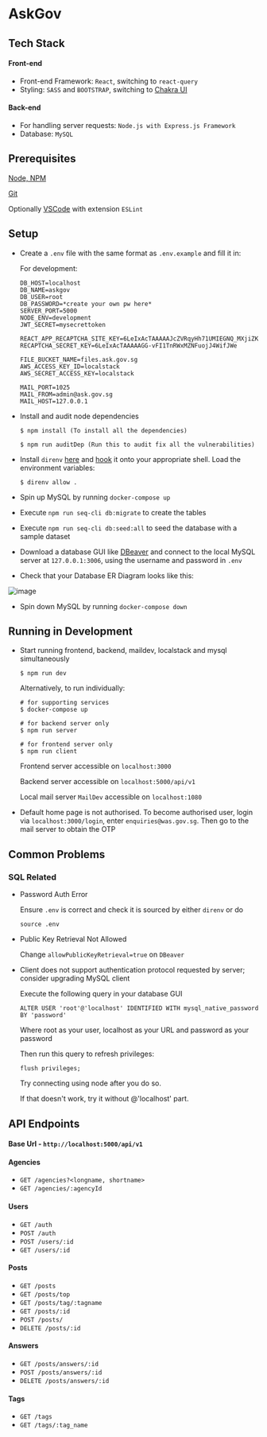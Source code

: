 # AskGov
## Tech Stack

#### Front-end

- Front-end Framework: `React`, switching to `react-query`
- Styling: `SASS` and `BOOTSTRAP`, switching to [Chakra UI](https://chakra-ui.com/)

#### Back-end

- For handling server requests: `Node.js with Express.js Framework`
- Database: `MySQL`
  
## Prerequisites
[Node, NPM](https://docs.npmjs.com/downloading-and-installing-node-js-and-npm)

[Git](https://git-scm.com/download/mac)

Optionally [VSCode](https://code.visualstudio.com/) with extension `ESLint`

## Setup

* Create a `.env` file with the same format as `.env.example` and fill it in:

  For development:
  ```
  DB_HOST=localhost
  DB_NAME=askgov
  DB_USER=root
  DB_PASSWORD=*create your own pw here*
  SERVER_PORT=5000
  NODE_ENV=development
  JWT_SECRET=mysecrettoken

  REACT_APP_RECAPTCHA_SITE_KEY=6LeIxAcTAAAAAJcZVRqyHh71UMIEGNQ_MXjiZKhI
  RECAPTCHA_SECRET_KEY=6LeIxAcTAAAAAGG-vFI1TnRWxMZNFuojJ4WifJWe
  
  FILE_BUCKET_NAME=files.ask.gov.sg
  AWS_ACCESS_KEY_ID=localstack
  AWS_SECRET_ACCESS_KEY=localstack

  MAIL_PORT=1025
  MAIL_FROM=admin@ask.gov.sg
  MAIL_HOST=127.0.0.1
  ```

* Install and audit node dependencies

  ```
  $ npm install (To install all the dependencies)

  $ npm run auditDep (Run this to audit fix all the vulnerabilities)
  ```

* Install `direnv` [here](https://github.com/direnv/direnv/blob/master/docs/installation.md) and [hook](https://github.com/direnv/direnv/blob/master/docs/hook.md) it onto your appropriate shell. Load the environment variables:

  ```
  $ direnv allow .
  ```

* Spin up MySQL by running `docker-compose up`

* Execute `npm run seq-cli db:migrate` to create the tables
  
* Execute `npm run seq-cli db:seed:all` to seed the database with a sample dataset

* Download a database GUI like [DBeaver](https://dbeaver.io/download/) and connect to the local MySQL server at `127.0.0.1:3006`, using the username and password in `.env`

* Check that your Database ER Diagram looks like this:
  
![image](https://user-images.githubusercontent.com/20250559/130938844-60255d06-d07d-4c84-ad3f-0c13be7dcb67.png)


* Spin down MySQL by running `docker-compose down`

## Running in Development

* Start running frontend, backend, maildev, localstack and mysql simultaneously

  ```
  $ npm run dev
  ```

  Alternatively, to run individually:

  ```
  # for supporting services
  $ docker-compose up

  # for backend server only
  $ npm run server 

  # for frontend server only
  $ npm run client 
  ```
  
  Frontend server accessible on `localhost:3000`
  
  Backend server accessible on `localhost:5000/api/v1`
  
  Local mail server `MailDev` accessible on `localhost:1080`

* Default home page is not authorised. To become authorised user, login via `localhost:3000/login`, enter `enquiries@was.gov.sg`. Then go to the mail server to obtain the OTP


## Common Problems

### SQL Related
- Password Auth Error
  
  Ensure `.env` is correct and check it is sourced by either `direnv` or do
  ```
  source .env
  ```
- Public Key Retrieval Not Allowed

  Change `allowPublicKeyRetrieval=true` on `DBeaver`

- Client does not support authentication protocol requested by server; consider upgrading MySQL client

  Execute the following query in your database GUI

  ```
  ALTER USER 'root'@'localhost' IDENTIFIED WITH mysql_native_password BY 'password'
  ```

  Where root as your user, localhost as your URL and password as your password

  Then run this query to refresh privileges:

  ```
  flush privileges;
  ```

  Try connecting using node after you do so.

  If that doesn't work, try it without @'localhost' part.

## API Endpoints

#### Base Url - `http://localhost:5000/api/v1`

#### Agencies
- `GET /agencies?<longname, shortname>`
- `GET /agencies/:agencyId`

#### Users

- `GET /auth`
- `POST /auth`
- `POST /users/:id`
- `GET /users/:id`

#### Posts

- `GET /posts`
- `GET /posts/top`
- `GET /posts/tag/:tagname`
- `GET /posts/:id`
- `POST /posts/`
- `DELETE /posts/:id`

#### Answers

- `GET /posts/answers/:id`
- `POST /posts/answers/:id`
- `DELETE /posts/answers/:id`

#### Tags

- `GET /tags`
- `GET /tags/:tag_name`
